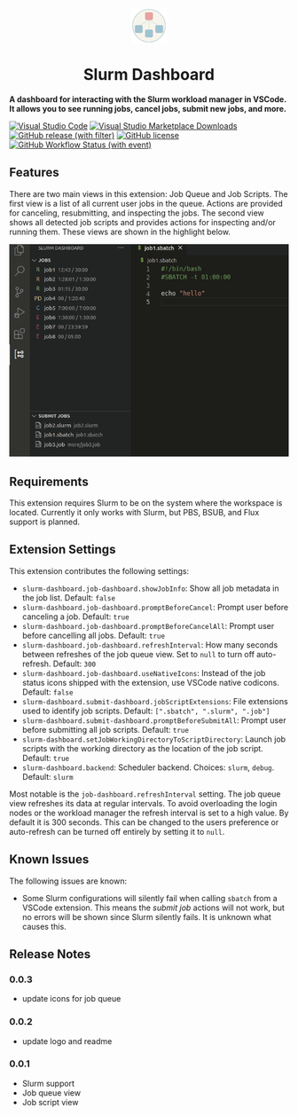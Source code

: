 <p align="center"><img align="center" width="64" src="./images/icon.png"/></p>
<h1 align="center">Slurm Dashboard</h1>


<b>A dashboard for interacting with the Slurm workload manager in VSCode. It allows
you to see running jobs, cancel jobs, submit new jobs, and more.</b>

[![Visual Studio Code](https://img.shields.io/badge/--007ACC?logo=visual%20studio%20code&logoColor=ffffff)](https://marketplace.visualstudio.com/items?itemName=danielnichols.slurm-dashboard)&nbsp;[![Visual Studio Marketplace Downloads](https://img.shields.io/visual-studio-marketplace/d/danielnichols.slurm-dashboard)](https://marketplace.visualstudio.com/items?itemName=danielnichols.slurm-dashboard)&nbsp;[![GitHub release (with filter)](https://img.shields.io/github/v/release/Dando18/slurm-dashboard)](https://github.com/Dando18/slurm-dashboard/releases)&nbsp;[![GitHub license](https://badgen.net/github/license/Dando18/slurm-dashboard)](https://github.com/Dando18/slurm-dashboard/blob/main/LICENSE)&nbsp;[![GitHub Workflow Status (with event)](https://img.shields.io/github/actions/workflow/status/Dando18/slurm-dashboard/.github%2Fworkflows%2Fci.yaml?logo=github&label=ci)](https://github.com/Dando18/slurm-dashboard/actions/workflows/ci.yaml)


## Features

There are two main views in this extension: Job Queue and Job Scripts. The first
view is a list of all current user jobs in the queue. Actions are provided for
canceling, resubmitting, and inspecting the jobs. The second view shows all
detected job scripts and provides actions for inspecting and/or running them.
These views are shown in the highlight below.

![Overview](images/overview.gif)

## Requirements

This extension requires Slurm to be on the system where the workspace is
located. Currently it only works with Slurm, but PBS, BSUB, and Flux support is
planned.

## Extension Settings

This extension contributes the following settings:

* `slurm-dashboard.job-dashboard.showJobInfo`: Show all job metadata in the job
  list. Default: `false`
* `slurm-dashboard.job-dashboard.promptBeforeCancel`: Prompt user before
  canceling a job. Default: `true`
* `slurm-dashboard.job-dashboard.promptBeforeCancelAll`: Prompt user before
  cancelling all jobs. Default: `true`
* `slurm-dashboard.job-dashboard.refreshInterval`: How many seconds between
  refreshes of the job queue view. Set to `null` to turn off auto-refresh.
  Default: `300`
* `slurm-dashboard.job-dashboard.useNativeIcons`: Instead of the job status
  icons shipped with the extension, use VSCode native codicons. Default: `false`
* `slurm-dashboard.submit-dashboard.jobScriptExtensions`: File extensions used
  to identify job scripts. Default: `[".sbatch", ".slurm", ".job"]`
* `slurm-dashboard.submit-dashboard.promptBeforeSubmitAll`: Prompt user before
  submitting all job scripts. Default: `true`
* `slurm-dashboard.setJobWorkingDirectoryToScriptDirectory`: Launch job scripts
  with the working directory as the location of the job script. Default: `true`
* `slurm-dashboard.backend`: Scheduler backend. Choices: `slurm`, `debug`.
  Default: `slurm`

Most notable is the `job-dashboard.refreshInterval` setting. The job queue view
refreshes its data at regular intervals. To avoid overloading the login nodes or
the workload manager the refresh interval is set to a high value. By default it
is 300 seconds. This can be changed to the users preference or auto-refresh can
be turned off entirely by setting it to `null`.

## Known Issues

The following issues are known:

* Some Slurm configurations will silently fail when calling `sbatch` from a
  VSCode extension. This means the _submit job_ actions will not work, but no
  errors will be shown since Slurm silently fails. It is unknown what causes
  this.

## Release Notes

### 0.0.3

- update icons for job queue

### 0.0.2

- update logo and readme

### 0.0.1

- Slurm support
- Job queue view
- Job script view


